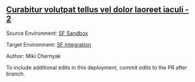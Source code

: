 ## [Curabitur volutpat tellus vel dolor laoreet iaculi - 2](https://app.salto.io/orgs/038916d1-150b-41e3-b09d-b7ef06df90c6/envs/52bfb481-6c5c-48a1-8415-2a38a175d1f3/deployments/610ebbfd-a32a-45ca-9f51-2ed68647492d)

Source Environment: [SF Sandbox](https://app.salto.io/orgs/038916d1-150b-41e3-b09d-b7ef06df90c6/envs/660e2ada-6ec6-468e-9b87-6ecb497df16d) 

Target Environment: [SF Integration](https://app.salto.io/orgs/038916d1-150b-41e3-b09d-b7ef06df90c6/envs/52bfb481-6c5c-48a1-8415-2a38a175d1f3) 

Author: Miki Chernyak

To include additional edits in this deployment, commit edits to the PR after branch.